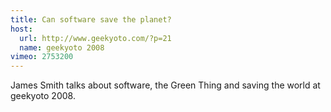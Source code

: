 ```yaml
---
title: Can software save the planet?
host:
  url: http://www.geekyoto.com/?p=21
  name: geekyoto 2008
vimeo: 2753200
---
```

James Smith talks about software, the Green Thing and saving the world at geekyoto 2008.
